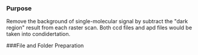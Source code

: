 ### Purpose
Remove the background of single-molecular signal by subtract the "dark region" result from each raster scan. Both ccd files and apd files would be taken into condidertation. 

###File and Folder Preparation
